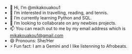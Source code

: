 - 👋 Hi, I’m @mikakouakou1
- 👀 I’m interested in travelling, reading, and tennis.
- 🌱 I’m currently learning Python and SQL.
- 💞️ I’m looking to collaborate on any newbies projects.
- 📫 You can reach out to me by my email address which is mikakouakou1@gmail.com
- 😄 Pronouns: She/Her
- ⚡ Fun fact: I am a Gemini and I like listenning to Afrobeats.

<!---
mikakouakou1/mikakouakou1 is a ✨ special ✨ repository because its `README.md` (this file) appears on your GitHub profile.
You can click the Preview link to take a look at your changes.
--->
